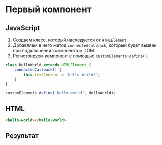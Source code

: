 # Первый компонент

## JavaScript

1. Создаем класс, который наследуется от `HTMLElement`
2. Добавляем в него метод `connectedCallback`, который будет вызван при подключении компонента к DOM.
3. Регистрируем компонент с помощью `customElements.define()`.
```javascript
class HelloWorld extends HTMLElement {
	connectedCallback() {
		this.textContent = 'Hello World!';
	}
}

customElements.define('hello-world', HelloWorld);
```
## HTML

```html
<hello-world></hello-world>
```

## Результат


